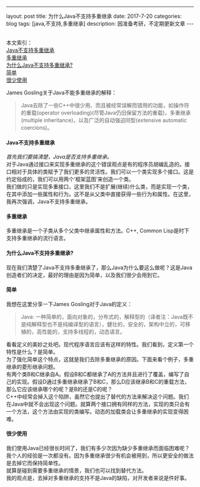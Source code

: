 ---
layout: post
title: 为什么Java不支持多重继承
date: 2017-7-20
categories: blog
tags: [java,不支持,多重继承]
description: 因准备考研，不定期更新文章
---  

本文索引：  
[Java不支持多重继承](#Java不支持多重继承)  
[多重继承](#多重继承)  
[为什么Java不支持多重继承?](#为什么Java不支持多重继承?)  
[简单](#简单)  
[很少使用](#很少使用)  

James Gosling关于Java不能多重继承的解释：  
>Java去除了一些C++中很少用、而且被经常误解而错用的功能，如操作符的重载(operator overloading)(尽管Java仍旧保留方法的重载)，多重继承(multiple inheritance)，以及广泛的自动强迫同型(extensive automatic coercions)。  

#### Java不支持多重继承    
*首先我们要搞清楚，Java是否支持多重继承。*  
对于Java通过接口来实现多重继承的这个错误观点是有的程序员胡编乱造的。接口相对于具体的类赋予了我们更多的灵活性。我们可以一个类实现多个接口。这是约定俗成的，我们可以用两个’框架蓝图’来创造一个类。  
我们做的只是实现多重接口，这里我们不是扩展(继续)什么类，而是实现一个类，在其中添加一些属性和行为。这不是从父类中直接获得一些行为和属性。在这里，我再次强调，Java不支持多重继承。  
#### 多重继承
多重继承是一个子类从多个父类中继承属性和方法。C++, Common Lisp是时下支持多重继承的流行语言。  
#### 为什么Java不支持多重继承?  
现在我们清楚了Java不支持多重继承了，那么Java为什么要这么做呢？这是Java创造者们的决定，最好的理由是因为简单，以及我们很少会用到它。  
#### 简单  
我想在这里分享一下James Gosling对于Java的定义：  
>Java: 一种简单的，面向对象的，分布式的，解释型的（译者注：Java既不是纯解释型也不是纯编译型的语言），健壮的，安全的，架构中立的，可移植的，高性能的，支持多线程的，动态语言。  

看看定义的美妙之处吧。现代程序语言应该有这样的特性。我们看到，定义第一个特性是什么？是简单。  
为了强化简单这个特点，这就是我们去除多重继承的原因。下面来看个例子，多重继承的菱形继承问题。  
有两个类B和C继承自A。假设B和C都继承了A的方法并且进行了覆盖，编写了自己的实现。假设D通过多重继承继承了B和C，那么D应该继承B和C的重载方法，那么它应该继承哪个的呢？是B的还是C的呢？  
C++中经常会掉入这个陷阱，虽然它也提出了替代的方法来解决这个问题。我们在Java中就不会出现这个问题。就算两个接口拥有同样的方法，实现的类只会有一个方法，这个方法由实现的类编写。动态的加载类会让多重继承的实现变得困难。  
#### 很少使用  
我们使用Java已经很长时间了，我们有多少次因为缺少多重继承而面临困难呢？我个人的经验是一次都没有。因为多重继承很少有机会被用到，所以更安全的做法是去掉它而保持简单性。  
就算是碰到需要多重继承的情景，我们也可以找到替代方法。  
我的观点是，去掉对多重继承的支持不是Java的缺陷，对开发者来说是件好事。
